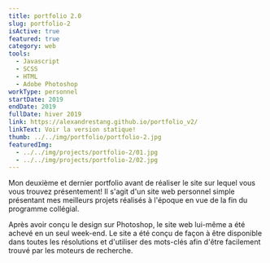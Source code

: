 ```yaml
---
title: portfolio 2.0
slug: portfolio-2
isActive: true
featured: true
category: web
tools:
  - Javascript
  - SCSS
  - HTML
  - Adobe Photoshop
workType: personnel
startDate: 2019
endDate: 2019
fullDate: hiver 2019
link: https://alexandrestang.github.io/portfolio_v2/
linkText: Voir la version statique!
thumb: ../../img/portfolio/portfolio-2.jpg
featuredImg:
  - ../../img/projects/portfolio-2/01.jpg
  - ../../img/projects/portfolio-2/02.jpg
---
```


Mon deuxième et dernier portfolio avant de réaliser le site sur lequel vous vous trouvez présentement! Il s'agit d'un
site web personnel simple présentant mes meilleurs projets réalisés à l'époque en vue de la fin du programme collégial.

Après avoir conçu le design sur Photoshop, le site web lui-même a été achevé en un seul week-end. Le site a été conçu de
façon à être disponible dans toutes les résolutions et d'utiliser des mots-clés afin d'être facilement trouvé par les
moteurs de recherche.